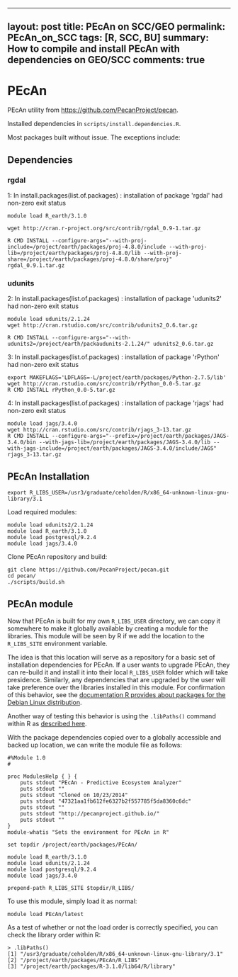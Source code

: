 
---
layout: post
title: PEcAn on SCC/GEO
permalink: PEcAn_on_SCC
tags: [R, SCC, BU]
summary: How to compile and install PEcAn with dependencies on GEO/SCC 
comments: true
---

# PEcAn

PEcAn utility from <https://github.com/PecanProject/pecan>.

Installed dependencies in `scripts/install.dependencies.R`.

Most packages built without issue. The exceptions include:

## Dependencies

### rgdal
1: In install.packages(list.of.packages) :
  installation of package 'rgdal' had non-zero exit status

```{.bash}
module load R_earth/3.1.0
  
wget http://cran.r-project.org/src/contrib/rgdal_0.9-1.tar.gz

R CMD INSTALL --configure-args="--with-proj-include=/project/earth/packages/proj-4.8.0/include --with-proj-lib=/project/earth/packages/proj-4.8.0/lib --with-proj-share=/project/earth/packages/proj-4.8.0/share/proj" rgdal_0.9.1.tar.gz
```
  
### udunits
2: In install.packages(list.of.packages) :
  installation of package 'udunits2' had non-zero exit status

```{.bash}
module load udunits/2.1.24
wget http://cran.rstudio.com/src/contrib/udunits2_0.6.tar.gz

R CMD INSTALL --configure-args="--with-udunits2=/project/earth/packaudunits-2.1.24/" udunits2_0.6.tar.gz
```

3: In install.packages(list.of.packages) :
  installation of package 'rPython' had non-zero exit status

```{.bash}
export MAKEFLAGS='LDFLAGS=-L/project/earth/packages/Python-2.7.5/lib'
wget http://cran.rstudio.com/src/contrib/rPython_0.0-5.tar.gz
R CMD INSTALL rPython_0.0-5.tar.gz
```

4: In install.packages(list.of.packages) :
  installation of package 'rjags' had non-zero exit status

```{.bash}
module load jags/3.4.0
wget http://cran.rstudio.com/src/contrib/rjags_3-13.tar.gz
R CMD INSTALL --configure-args="--prefix=/project/earth/packages/JAGS-3.4.0/bin --with-jags-lib=/project/earth/packages/JAGS-3.4.0/lib --with-jags-include=/project/earth/packages/JAGS-3.4.0/include/JAGS" rjags_3-13.tar.gz
```

## PEcAn Installation

```{.bash}
export R_LIBS_USER=/usr3/graduate/ceholden/R/x86_64-unknown-linux-gnu-library/3.1
```

Load required modules:

```{.bash}
module load udunits2/2.1.24
module load R_earth/3.1.0
module load postgresql/9.2.4
module load jags/3.4.0
```

Clone PEcAn repository and build:

``` {.bash}
git clone https://github.com/PecanProject/pecan.git
cd pecan/
./scripts/build.sh
```

## PEcAn module

Now that PEcAn is built for my own `R_LIBS_USER` directory, we can copy it somewhere to make it globally available by creating a module for the libraries. This module will be seen by R if we add the location to the `R_LIBS_SITE` environment variable. 

The idea is that this location will serve as a repository for a basic set of installation dependencies for PEcAn. If a user wants to upgrade PEcAn, they can re-build it and install it into their local `R_LIBS_USER` folder which will take presidence. Similarly, any dependencies that are upgraded by the user will take preference over the libraries installed in this module. For confirmation of this behavior, see the [documentation R provides about packages for the Debian Linux distribution](http://cran.r-project.org/bin/linux/debian/README.html).

Another way of testing this behavior is using the `.libPaths()` command within R as [described here](https://stat.ethz.ch/R-manual/R-devel/library/base/html/libPaths.html).

With the package dependencies copied over to a globally accessible and backed up location, we can write the module file as follows:

``` {.bash}
#%Module 1.0
#

proc ModulesHelp { } {
    puts stdout "PEcAn - Predictive Ecosystem Analyzer"
    puts stdout ""
    puts stdout "Cloned on 10/23/2014"
    puts stdout "47321aa1fb612fe6327b2f557785f5da8360c6dc"
    puts stdout ""
    puts stdout "http://pecanproject.github.io/"
    puts stdout ""
}
module-whatis "Sets the environment for PEcAn in R"

set topdir /project/earth/packages/PEcAn/

module load R_earth/3.1.0
module load udunits/2.1.24
module load postgresql/9.2.4
module load jags/3.4.0

prepend-path R_LIBS_SITE $topdir/R_LIBS/
```

To use this module, simply load it as normal:

``` {.bash}
module load PEcAn/latest
```

As a test of whether or not the load order is correctly specified, you can check the library order within R:

``` {.R}
> .libPaths()
[1] "/usr3/graduate/ceholden/R/x86_64-unknown-linux-gnu-library/3.1"
[2] "/project/earth/packages/PEcAn/R_LIBS"                          
[3] "/project/earth/packages/R-3.1.0/lib64/R/library"
```

